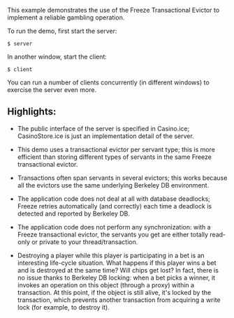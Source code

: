 This example demonstrates the use of the Freeze Transactional Evictor
to implement a reliable gambling operation.

To run the demo, first start the server:
```
$ server
```
In another window, start the client:
```
$ client
```
You can run a number of clients concurrently (in different windows)
to exercise the server even more.

Highlights:
----------

- The public interface of the server is specified in Casino.ice;
  CasinoStore.ice is just an implementation detail of the server.

- This demo uses a transactional evictor per servant type; this 
  is more efficient than storing different types of servants in
  the same Freeze transactional evictor.

- Transactions often span servants in several evictors; this works
  because all the evictors use the same underlying Berkeley DB 
  environment.

- The application code does not deal at all with database deadlocks;
  Freeze retries automatically (and correctly) each time a deadlock is
  detected and reported by Berkeley DB.

- The application code does not perform any synchronization: with
  a Freeze transactional evictor, the servants you get are either
  totally read-only or private to your thread/transaction.

- Destroying a player while this player is participating in a bet
  is an interesting life-cycle situation. What happens if this player
  wins a bet and is destroyed at the same time? Will chips get lost?
  In fact, there is no issue thanks to Berkeley DB locking:
  when a bet picks a winner, it invokes an operation on this object
  (through a proxy) within a transaction. At this point, if the 
  object is still alive, it's locked by the transaction, which
  prevents another transaction from acquiring a write lock (for 
  example, to destroy it).
